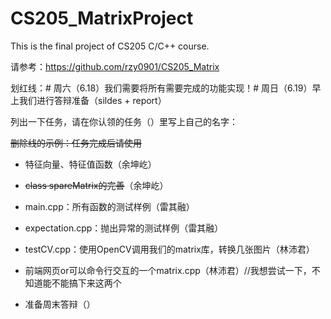 # CS205_MatrixProject

This is the final project of CS205 C/C++ course.

请参考：https://github.com/rzy0901/CS205_Matrix

划红线：# 周六（6.18）我们需要将所有需要完成的功能实现！# 周日（6.19）早上我们进行答辩准备（sildes + report）

列出一下任务，请在你认领的任务（）里写上自己的名字：

   ~~删除线的示例：任务完成后请使用~~

   * 特征向量、特征值函数（余坤屹）

   * ~~class spareMatrix的完善~~（余坤屹）

   * main.cpp：所有函数的测试样例（雷其融）

   * expectation.cpp：抛出异常的测试样例（雷其融）

   * testCV.cpp：使用OpenCV调用我们的matrix库，转换几张图片（林沛君）
    
   * 前端网页or可以命令行交互的一个matrix.cpp（林沛君）//我想尝试一下，不知道能不能搞下来这两个
    
   * 准备周末答辩（）

